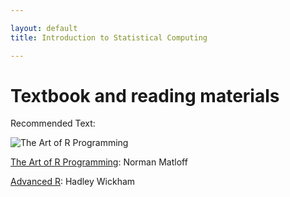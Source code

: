 ```yaml
---

layout: default
title: Introduction to Statistical Computing

---
```


# Textbook and reading materials

Recommended Text:

![The Art of R
Programming](http://nostarch.com/sites/default/files/imagecache/product_main_page/R_cvr_front.png)

[The Art of R Programming](http://nostarch.com/artofr.htm): Norman
Matloff

[Advanced R](http://adv-r.had.co.nz/): Hadley Wickham
